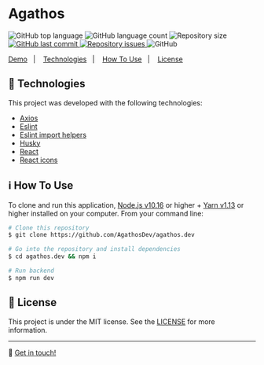 <h1>Agathos</h1>

<p>
  <img alt="GitHub top language" src="https://img.shields.io/github/languages/top/AgathosDev/agathos.dev.svg">

  <img alt="GitHub language count" src="https://img.shields.io/github/languages/count/AgathosDev/agathos.dev.svg">

  <img alt="Repository size" src="https://img.shields.io/github/repo-size/AgathosDev/agathos.dev.svg">
  
  <a href="https://github.com/AgathosDev/agathos.dev/commits/master">
    <img alt="GitHub last commit" src="https://img.shields.io/github/last-commit/AgathosDev/agathos.dev.svg">
  </a>

  <a href="https://github.com/AgathosDev/agathos.dev/issues">
    <img alt="Repository issues" src="https://img.shields.io/github/issues/AgathosDev/agathos.dev.svg">
  </a>

  <img alt="GitHub" src="https://img.shields.io/github/license/AgathosDev/agathos.dev.svg">
</p>

<p>
  <a href="https://agathos.dev">Demo</a>&nbsp;&nbsp;&nbsp;|&nbsp;&nbsp;&nbsp;
  <a href="#rocket-technologies">Technologies</a>&nbsp;&nbsp;&nbsp;|&nbsp;&nbsp;&nbsp;
  <a href="#information_source-how-to-use">How To Use</a>&nbsp;&nbsp;&nbsp;|&nbsp;&nbsp;&nbsp;
  <a href="#memo-license">License</a>
</p>

## :rocket: Technologies

This project was developed with the following technologies:

- [Axios](https://github.com/axios/axios)
- [Eslint](https://eslint.org/)
- [Eslint import helpers](https://github.com/Tibfib/eslint-plugin-import-helpers)
- [Husky](https://github.com/typicode/husky)
- [React](https://reactjs.org/)
- [React icons](https://react-icons.netlify.com/)

## :information_source: How To Use

To clone and run this application, [Node.js v10.16](https://nodejs.org/) or higher + [Yarn v1.13](https://yarnpkg.com/) or higher installed on your computer. From your command line:

```bash
# Clone this repository
$ git clone https://github.com/AgathosDev/agathos.dev

# Go into the repository and install dependencies
$ cd agathos.dev && npm i

# Run backend
$ npm run dev
```

## :memo: License

This project is under the MIT license. See the [LICENSE](https://github.com/AgathosDev/agathos.dev/blob/master/LICENSE) for more information.

---

:wave: [Get in touch!](https://www.linkedin.com/company/agathosdev)

